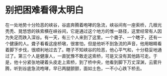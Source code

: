 # 别把困难看得太明白

在一处地势十分险恶的峡谷，谷底奔腾着咆哮的急流，峡谷间有一座索桥，几根光秃秃、晃悠悠的铁索横在峡谷间，它是通过这个地方的惟一路径，这里经常有人因为失足而跌入深谷。有一天，有三个人来到了这里。一个聋子、一个瞎子，还有一个健康的人。聋子看看这座桥墩，很害怕，但是他听不到急流的声音，他用眼睛看着脚下步伐，很顺利地过去了。瞎子不知峡谷的险恶，他心平气和，十分稳妥地通过了。第三个人是健康人，一直犹豫不敢走这索桥，可是又没有其他路可走。于是，他十分紧张地硬着头皮走上索桥，到了桥中央，他看到脚下万丈深渊，云雾升腾，听到谷底急流咆哮，早已两腿颤颤，面如土色，一不小心跌下桥去。
 